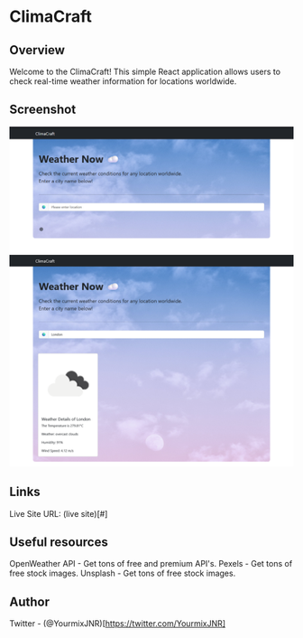 # ClimaCraft

## Overview

Welcome to the ClimaCraft! This simple React application allows users to check real-time weather information for locations worldwide.

## Screenshot

![Screenshot 1](/public/screenshot/Screenshot_1.png)
![Screenshot 2](/public/screenshot/Screenshot_2.png)

## Links

Live Site URL: (live site)[#]

## Useful resources

OpenWeather API - Get tons of free and premium API's.
Pexels - Get tons of free stock images.
Unsplash - Get tons of free stock images.

## Author

Twitter - (@YourmixJNR)[https://twitter.com/YourmixJNR]
